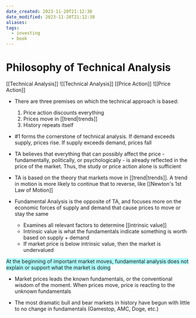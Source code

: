 ```yaml
---
date_created: 2023-11-20T21:12:38
date_modified: 2023-11-20T21:12:38
aliases: 
tags:
  - investing
  - book
---
```

# Philosophy of Technical Analysis

[[Technical Analysis]]
![[Technical Analysis]]
[[Price Action]]
![[Price Action]]
- There are three premises on which the technical approach is based:
	1. Price action discounts everything
	2. Prices move in [[trend|trends]]
	3. History repeats itself
	
- #1 forms the cornerstone of technical analysis.  If demand exceeds supply, prices rise.  If supply exceeds demand, prices fall

- TA believes that everything that can possibly affect the price - fundamentally, politically, or psychologically - is already reflected in the price of the market.  Thus, the study or price action alone is sufficient

- TA is based on the theory that markets move in [[trend|trends]].  A trend in motion is more likely to continue that to reverse, like [[Newton's 1st Law of Motion]]

- Fundamental Analysis is the opposite of TA, and focuses more on the economic forces of supply and demand that cause prices to move or stay the same
	- Examines all relevant factors to determine [[intrinsic value]]
	- Intrinsic value is what the fundamentals indicate something is worth based on supply + demand
	- If market price is below intrinsic value, then the market is undervalued

<span style="background:#b1ffff">At the beginning of important market moves, fundamental analysis does not explain or support what the market is doing</span>

- Market prices leads the known fundamentals, or the conventional wisdom of the moment.  When prices move, price is reacting to the unknown fundamentals

- The most dramatic bull and bear markets in history have begun with little to no change in fundamentals (Gamestop, AMC, Doge, etc.)


